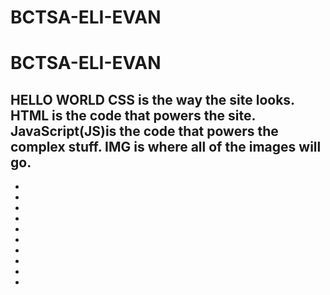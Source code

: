 # BCTSA-ELI-EVAN
# BCTSA-ELI-EVAN
HELLO WORLD
CSS is the way the site looks.
HTML is the code that powers the site.
JavaScript(JS)is the code that powers the complex stuff.
IMG is where all of the images will go.
-
-
-
-
-
-
-
-
-
-
-